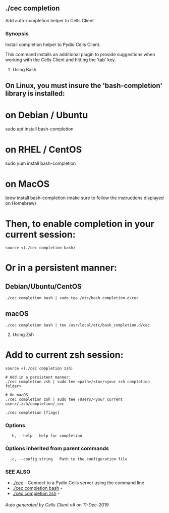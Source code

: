 ## ./cec completion

Add auto-completion helper to Cells Client

### Synopsis


Install completion helper to Pydio Cells Client.

This command installs an additional plugin to provide suggestions when working with the Cells Client and hitting the 'tab' key.

1) Using Bash

## On Linux, you must insure the 'bash-completion' library is installed:
# on Debian / Ubuntu
sudo apt install bash-completion

# on RHEL / CentOS
sudo yum install bash-completion

# on MacOS
brew install bash-completion
(make sure to follow the instructions displayed on Homebrew)

# Then, to enable completion in your current session:
	
	source <(./cec completion bash)

# Or in a persistent manner:

## Debian/Ubuntu/CentOS
	./cec completion bash | sudo tee /etc/bash_completion.d/cec

## macOS
	./cec completion bash | tee /usr/local/etc/bash_completion.d/cec

2) Using Zsh

# Add to current zsh session:
	source <(./cec completion zsh)

	# Add in a persistent manner:
	./cec completion zsh | sudo tee <path>/<to>/<your zsh completion folder>
	
	# On macOS
	./cec completion zsh | sudo tee /Users/<your current user>/.zsh/completion/_cec
	 

```
./cec completion [flags]
```

### Options

```
  -h, --help   help for completion
```

### Options inherited from parent commands

```
  -c, --config string   Path to the configuration file
```

### SEE ALSO

* [./cec](./cec)	 - Connect to a Pydio Cells server using the command line
* [./cec completion bash](./cec-completion-bash)	 - 
* [./cec completion zsh](./cec-completion-zsh)	 - 

###### Auto generated by Cells Client v# on 11-Dec-2019
